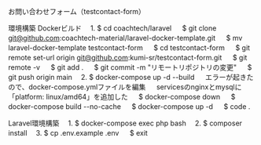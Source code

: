 お問い合わせフォーム（testcontact-form）

環境構築
Dockerビルド
　1. $ cd coachtech/laravel
　   $ git clone git@github.com:coachtech-material/laravel-docker-template.git
　   $ mv laravel-docker-template testcontact-form
　   $ cd testcontact-form
　   $ git remote set-url origin git@github.com:kumi-sr/testcontact-form.git
　   $ git remote -v
　   $ git add .
　   $ git commit -m "リモートリポジトリの変更"
　   $ git push origin main
　2. $ docker-compose up -d --build
　   エラーが起きたので、docker-compose.ymlファイルを編集
　   servicesのnginxとmysqlに「platform: linux/amd64」を追加した
　   $ docker-compose down
　   $ docker-compose build --no-cache
　   $ docker-compose up -d
　   $ code .

Laravel環境構築
　1. $ docker-compose exec php bash
　2. $ composer install
　3. $ cp .env.example .env
　   $ exit
